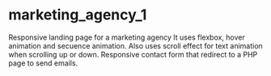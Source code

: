 # marketing_agency_1
Responsive landing page for a marketing agency
It uses flexbox, hover animation and secuence animation.
Also uses scroll effect for text animation when scrolling up or down.
Responsive contact form that redirect to a PHP page to send emails.
